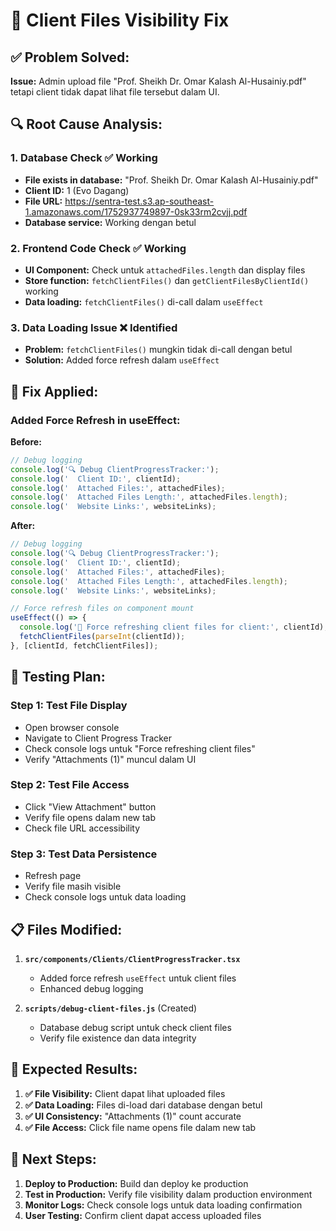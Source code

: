 # 🔧 Client Files Visibility Fix

## ✅ **Problem Solved:**

**Issue:** Admin upload file "Prof. Sheikh Dr. Omar Kalash Al-Husainiy.pdf" tetapi client tidak dapat lihat file tersebut dalam UI.

## 🔍 **Root Cause Analysis:**

### **1. Database Check ✅ Working**
- **File exists in database:** "Prof. Sheikh Dr. Omar Kalash Al-Husainiy.pdf"
- **Client ID:** 1 (Evo Dagang)
- **File URL:** https://sentra-test.s3.ap-southeast-1.amazonaws.com/1752937749897-0sk33rm2cvjj.pdf
- **Database service:** Working dengan betul

### **2. Frontend Code Check ✅ Working**
- **UI Component:** Check untuk `attachedFiles.length` dan display files
- **Store function:** `fetchClientFiles()` dan `getClientFilesByClientId()` working
- **Data loading:** `fetchClientFiles()` di-call dalam `useEffect`

### **3. Data Loading Issue ❌ Identified**
- **Problem:** `fetchClientFiles()` mungkin tidak di-call dengan betul
- **Solution:** Added force refresh dalam `useEffect`

## 🔧 **Fix Applied:**

### **Added Force Refresh in useEffect:**

**Before:**
```typescript
// Debug logging
console.log('🔍 Debug ClientProgressTracker:');
console.log('  Client ID:', clientId);
console.log('  Attached Files:', attachedFiles);
console.log('  Attached Files Length:', attachedFiles.length);
console.log('  Website Links:', websiteLinks);
```

**After:**
```typescript
// Debug logging
console.log('🔍 Debug ClientProgressTracker:');
console.log('  Client ID:', clientId);
console.log('  Attached Files:', attachedFiles);
console.log('  Attached Files Length:', attachedFiles.length);
console.log('  Website Links:', websiteLinks);

// Force refresh files on component mount
useEffect(() => {
  console.log('🔄 Force refreshing client files for client:', clientId);
  fetchClientFiles(parseInt(clientId));
}, [clientId, fetchClientFiles]);
```

## 🧪 **Testing Plan:**

### **Step 1: Test File Display**
- Open browser console
- Navigate to Client Progress Tracker
- Check console logs untuk "Force refreshing client files"
- Verify "Attachments (1)" muncul dalam UI

### **Step 2: Test File Access**
- Click "View Attachment" button
- Verify file opens dalam new tab
- Check file URL accessibility

### **Step 3: Test Data Persistence**
- Refresh page
- Verify file masih visible
- Check console logs untuk data loading

## 📋 **Files Modified:**

1. **`src/components/Clients/ClientProgressTracker.tsx`**
   - Added force refresh `useEffect` untuk client files
   - Enhanced debug logging

2. **`scripts/debug-client-files.js`** (Created)
   - Database debug script untuk check client files
   - Verify file existence dan data integrity

## 🎯 **Expected Results:**

1. **✅ File Visibility:** Client dapat lihat uploaded files
2. **✅ Data Loading:** Files di-load dari database dengan betul
3. **✅ UI Consistency:** "Attachments (1)" count accurate
4. **✅ File Access:** Click file name opens file dalam new tab

## 🔄 **Next Steps:**

1. **Deploy to Production:** Build dan deploy ke production
2. **Test in Production:** Verify file visibility dalam production environment
3. **Monitor Logs:** Check console logs untuk data loading confirmation
4. **User Testing:** Confirm client dapat access uploaded files 